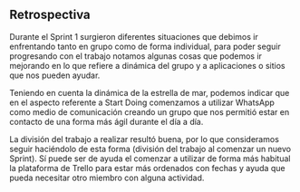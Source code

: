 Retrospectiva
--------------------

Durante el Sprint 1 surgieron diferentes situaciones que debimos ir enfrentando tanto en grupo como de forma individual,
para poder seguir progresando con el trabajo notamos algunas cosas que podemos ir mejorando en lo que refiere a dinámica
del grupo y a aplicaciones o sitios que nos pueden ayudar.

Teniendo en cuenta la dinámica de la estrella de mar, podemos indicar que en el aspecto referente a Start Doing 
comenzamos a utilizar WhatsApp como medio de comunicación creando un grupo que nos permitió estar en
contacto de una forma más ágil durante el día a día.

La división del trabajo a realizar resultó buena, por lo que consideramos seguir haciéndolo de esta forma (división del
trabajo al comenzar un nuevo Sprint). Sí puede ser de ayuda el comenzar a utilizar de forma más habitual la plataforma
de Trello para estar más ordenados con fechas y ayuda que pueda necesitar otro miembro con alguna actividad.